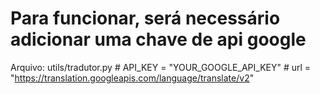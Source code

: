 # Para funcionar, será necessário adicionar uma chave de api google

Arquivo: utils/tradutor.py
    # API_KEY = "YOUR_GOOGLE_API_KEY"
    # url = "https://translation.googleapis.com/language/translate/v2"

